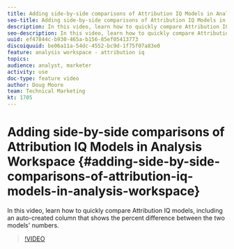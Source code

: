 ```yaml
---
title: Adding side-by-side comparisons of Attribution IQ Models in Analysis Workspace
seo-title: Adding side-by-side comparisons of Attribution IQ Models in Analysis Workspace in Adobe Analytics
description: In this video, learn how to quickly compare Attribution IQ models, including an auto-created column that shows the percent difference between the two models' numbers.
seo-description: In this video, learn how to quickly compare Attribution IQ models, including an auto-created column that shows the percent difference between the two models' numbers. Adobe Analytics.
uuid: ef47844c-b930-465a-b156-85ef05413773
discoiquuid: be06a11a-54dc-4552-bc9d-1f75f07a83e0
feature: analysis workspace - attribution iq
topics: 
audience: analyst, marketer
activity: use
doc-type: feature video
author: Doug Moore
team: Technical Marketing
kt: 1705
---
```


# Adding side-by-side comparisons of Attribution IQ Models in Analysis Workspace {#adding-side-by-side-comparisons-of-attribution-iq-models-in-analysis-workspace}

In this video, learn how to quickly compare Attribution IQ models, including an auto-created column that shows the percent difference between the two models' numbers.

>[!VIDEO](https://video.tv.adobe.com/v/23651/?quality=12)